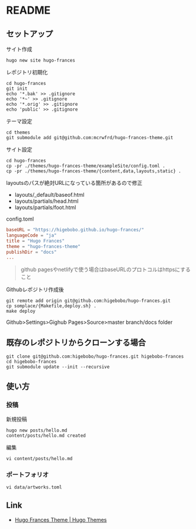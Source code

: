 # README

## セットアップ

サイト作成

```shell
hugo new site hugo-frances
```

レポジトリ初期化

```shell
cd hugo-frances
git init
echo '*.bak' >> .gitignore
echo '*~' >> .gitignore
echo '*.orig' >> .gitignore
echo 'public' >> .gitignore
```

テーマ設定

```shell
cd themes 
git submodule add git@github.com:mcrwfrd/hugo-frances-theme.git
```

サイト設定

```shell
cd hugo-frances
cp -pr ./themes/hugo-frances-theme/exampleSite/config.toml .
cp -pr ./themes/hugo-frances-theme/{content,data,layouts,static} .
```

layoutsのパスが絶対URLになっている箇所があるので修正

* layouts/_default/baseof.html
* layouts/partials/head.html
* layouts/partials/foot.html

config.toml

```toml
baseURL = "https://higebobo.github.io/hugo-frances/"
languageCode = "ja"
title = "Hugo Frances"
theme = "hugo-frances-theme"
publishDir = "docs"
...

```

> github pagesやnetlifyで使う場合はbaseURLのプロトコルはhttpsにすること

Githubレポジトリ作成後

```shell
git remote add origin git@github.com:higebobo/hugo-frances.git
cp somplace/{Makefile,deploy.sh} .
make deploy
```

Github>Settings>Gighub Pages>Source>master branch/docs folder

## 既存のレポジトリからクローンする場合

```shell
git clone git@github.com:higebobo/hugo-frances.git higebobo-frances
cd higebobo-frances
git submodule update --init --recursive
```

## 使い方

### 投稿

新規投稿

```shell
hugo new posts/hello.md
content/posts/hello.md created
```

編集

```shell
vi content/posts/hello.md
```

### ポートフォリオ

```shell
vi data/artworks.toml
```

## Link

* [Hugo Frances Theme \| Hugo Themes](https://themes.gohugo.io/hugo-frances-theme/)

